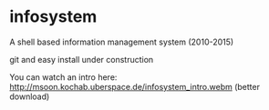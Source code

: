 # infosystem
A shell based information management system (2010-2015)

git and easy install under construction

You can watch an intro here: 
http://msoon.kochab.uberspace.de/infosystem_intro.webm (better download)
